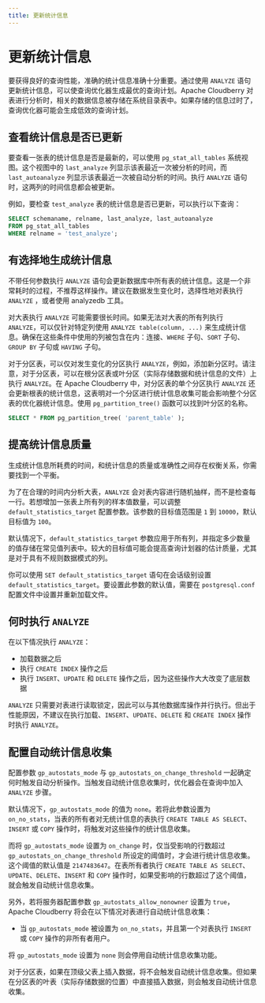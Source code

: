 ```yaml
---
title: 更新统计信息
---
```


# 更新统计信息

要获得良好的查询性能，准确的统计信息准确十分重要。通过使用 `ANALYZE` 语句更新统计信息，可以使查询优化器生成最优的查询计划。Apache Cloudberry 对表进行分析时，相关的数据信息被存储在系统目录表中。如果存储的信息过时了，查询优化器可能会生成低效的查询计划。

## 查看统计信息是否已更新

要查看一张表的统计信息是否是最新的，可以使用 `pg_stat_all_tables` 系统视图。这个视图中的 `last_analyze` 列显示该表最近一次被分析的时间，而 `last_autoanalyze` 列显示该表最近一次被自动分析的时间。执行  `ANALYZE` 语句时，这两列的时间信息都会被更新。

例如，要检查 `test_analyze` 表的统计信息是否已更新，可以执行以下查询：

```sql
SELECT schemaname, relname, last_analyze, last_autoanalyze 
FROM pg_stat_all_tables 
WHERE relname = 'test_analyze';
```

## 有选择地生成统计信息

不带任何参数执行 `ANALYZE` 语句会更新数据库中所有表的统计信息。这是一个非常耗时的过程，不推荐这样操作。建议在数据发生变化时，选择性地对表执行 `ANALYZE` ，或者使用 analyzedb 工具。

对大表执行 `ANALYZE` 可能需要很长时间。如果无法对大表的所有列执行 `ANALYZE`，可以仅针对特定列使用  `ANALYZE table(column, ...)` 来生成统计信息。确保在这些条件中使用的列被包含在内：连接、`WHERE` 子句、`SORT` 子句、`GROUP BY` 子句或 `HAVING` 子句。

对于分区表，可以仅对发生变化的分区执行 `ANALYZE`，例如，添加新分区时。请注意，对于分区表，可以在根分区表或叶分区（实际存储数据和统计信息的文件）上执行 `ANALYZE`。在 Apache Cloudberry 中，对分区表的单个分区执行 `ANALYZE` 还会更新根表的统计信息，这表明对一个分区进行统计信息收集可能会影响整个分区表的优化器统计信息。使用 `pg_partition_tree()` 函数可以找到叶分区的名称。

```sql
SELECT * FROM pg_partition_tree( 'parent_table' );
```

## 提高统计信息质量

生成统计信息所耗费的时间，和统计信息的质量或准确性之间存在权衡关系，你需要找到一个平衡。

为了在合理的时间内分析大表，`ANALYZE` 会对表内容进行随机抽样，而不是检查每一行。若想增加一张表上所有列的样本值数量，可以调整 `default_statistics_target` 配置参数。该参数的目标值范围是 `1` 到 `10000`，默认目标值为 `100`。

默认情况下，`default_statistics_target` 参数应用于所有列，并指定多少数量的值存储在常见值列表中。较大的目标值可能会提高查询计划器的估计质量，尤其是对于具有不规则数据模式的列。

你可以使用 `SET default_statistics_target` 语句在会话级别设置 `default_statistics_target`。要设置此参数的默认值，需要在 `postgresql.conf` 配置文件中设置并重新加载文件。

## 何时执行 `ANALYZE`

在以下情况执行 `ANALYZE`：

- 加载数据之后
- 执行 `CREATE INDEX` 操作之后
- 执行 `INSERT`、`UPDATE` 和 `DELETE` 操作之后，因为这些操作大大改变了底层数据

`ANALYZE` 只需要对表进行读取锁定，因此可以与其他数据库操作并行执行。但出于性能原因，不建议在执行加载、`INSERT`、`UPDATE`、`DELETE` 和 `CREATE INDEX` 操作时执行 `ANALYZE`。

## 配置自动统计信息收集

配置参数 `gp_autostats_mode` 与 `gp_autostats_on_change_threshold` 一起确定何时触发自动分析操作。当触发自动统计信息收集时，优化器会在查询中加入 `ANALYZE` 步骤。

默认情况下，`gp_autostats_mode` 的值为 `none`。若将此参数设置为 `on_no_stats`，当表的所有者对无统计信息的表执行 `CREATE TABLE AS SELECT`、`INSERT` 或 `COPY` 操作时，将触发对这些操作的统计信息收集。

而将 `gp_autostats_mode` 设置为 `on_change` 时，仅当受影响的行数超过 `gp_autostats_on_change_threshold` 所设定的阈值时，才会进行统计信息收集。这个阈值的默认值是 `2147483647`。在表所有者执行 `CREATE TABLE AS SELECT`、`UPDATE`、`DELETE`、`INSERT` 和 `COPY` 操作时，如果受影响的行数超过了这个阈值，就会触发自动统计信息收集。

另外，若将服务器配置参数 `gp_autostats_allow_nonowner` 设置为 `true`，Apache Cloudberry 将会在以下情况对表进行自动统计信息收集：

- 当 `gp_autostats_mode` 被设置为 `on_no_stats`，并且第一个对表执行 `INSERT` 或 `COPY` 操作的非所有者用户。

将 `gp_autostats_mode` 设置为 `none` 则会停用自动统计信息收集功能。

对于分区表，如果在顶级父表上插入数据，将不会触发自动统计信息收集。但如果在分区表的叶表（实际存储数据的位置）中直接插入数据，则会触发自动统计信息收集。
